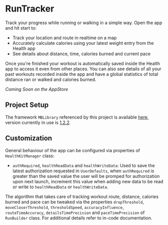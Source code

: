 # RunTracker
Track your progress while running or walking in a simple way. Open the app and hit start to:
- Track your location and route in realtime on a map
- Accurately calculate calories using your latest weight entry from the Health app
- See details about distance, time, calories burned and current pace

Once you're finished your workout is automatically saved inside the Health app to access it even from other places. You can also see details of all your past workouts recorded inside the app and have a global statistics of total distance ran or walked and calories burned.

*Coming Soon on the AppStore*

## Project Setup
The framework `MBLibrary` referenced by this project is available [here](https://github.com/piscoTech/MBLibrary), version currently in use is [1.2.2](https://github.com/piscoTech/MBLibrary/releases/tag/v1.2.2(9)).

## Customization
General behaviour of the app can be configured via properties of `HealthKitManager` class:

* `authRequired`, `healthReadData` and `healthWriteData`: Used to save the latest authorization requested in `UserDefaults`, when `authRequired` is greater than the saved value the user will be promped for authorization upon next launch, increment this value when adding new data to be read or write to `healthReadData` or `healthWriteData`.

The algorithm that takes care of tracking workout route, distance, calories burned and pace can be tweaked via the properties `dropThreshold`, `moveCloserThreshold`, `thresholdSpeed`, `accuracyInfluence`, `routeTimeAccuracy`, `detailsTimePrecision` and `paceTimePrecision` of `RunBuilder` class. For additional details refer to in-code documentation.


